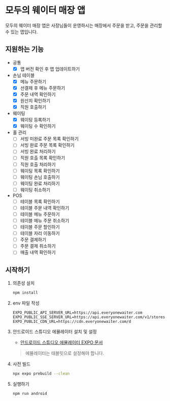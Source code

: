 # 모두의 웨이터 매장 앱

모두의 웨이터 매장 앱은 사장님들이 운영하시는 매장에서 주문을 받고, 주문을 관리할 수 있는 앱입니다.<br/>

## 지원하는 기능

- 공통
    - [x] 앱 버전 확인 후 앱 업데이트하기
- 손님 테이블
    - [x] 메뉴 주문하기
    - [x] 선결제 후 메뉴 주문하기
    - [x] 주문 내역 확인하기
    - [x] 원산지 확인하기
    - [x] 직원 호출하기
- 웨이팅
    - [x] 웨이팅 등록하기
    - [x] 웨이팅 수 확인하기
- 홀 관리
    - [ ] 서빙 미완료 주문 목록 확인하기
    - [ ] 서빙 완료 주문 목록 확인하기
    - [ ] 서빙 완료 처리하기
    - [ ] 직원 호출 목록 확인하기
    - [ ] 직원 호출 처리하기
    - [ ] 웨이팅 목록 확인하기
    - [ ] 웨이팅 손님 호출하기
    - [ ] 웨이팅 완료 처리하기
    - [ ] 웨이팅 취소하기
- POS
    - [ ] 테이블 목록 확인하기
    - [ ] 테이블 주문 내역 확인하기
    - [ ] 테이블 메뉴 주문하기
    - [ ] 테이블 메뉴 주문 취소하기
    - [ ] 테이블 주문 할인하기
    - [ ] 테이블 자리 이동하기
    - [ ] 주문 결제하기
    - [ ] 주문 결제 취소하기
    - [ ] 매출 내역 확인하기

## 시작하기

1. 의존성 설치

   ```bash
   npm install
   ```

2. env 파일 작성

   ```env
   EXPO_PUBLIC_API_SERVER_URL=https://api.everyonewaiter.com
   EXPO_PUBLIC_SSE_SERVER_URL=https://api.everyonewaiter.com/v1/stores/subscribe
   EXPO_PUBLIC_CDN_URL=https://cdn.everyonewaiter.com/d
   ```

3. 안드로이드 스튜디오 에뮬레이터 설치 및 설정

    - [안드로이드 스튜디오 에뮬레이터 EXPO 문서](https://docs.expo.dev/workflow/android-studio-emulator/)

   > 에뮬레이터는 태블릿으로 설정해야 합니다.

4. 사전 빌드

    ```bash
    npx expo prebuild --clean
    ```

5. 실행하기

   ```bash
   npm run android
   ```

